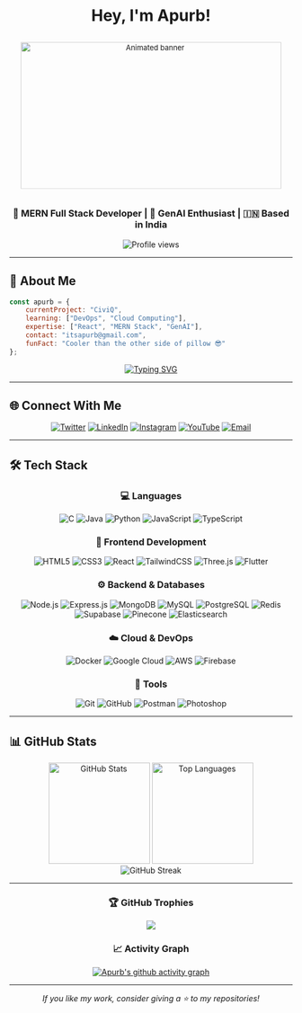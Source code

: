 <div align="center">

# Hey, I'm Apurb!

<div style="max-width:560px;aspect-ratio:16/9;margin:0 auto;overflow:hidden;border-radius:8px;">
  <img
    src="https://mir-s3-cdn-cf.behance.net/project_modules/source/6588ca174078011.649c6c19744d5.gif"
    alt="Animated banner"
    title="Project demo"
    style="width:100%;height:100%;object-fit:cover;display:block;transform:scale(0.92);transform-origin:center;"
  />
</div>

### 🚀 MERN Full Stack Developer | 🤖 GenAI Enthusiast | 🇮🇳 Based in India

<img src="https://komarev.com/ghpvc/?username=apurb2509&label=Profile%20views&color=0e75b6&style=flat" alt="Profile views"/>

</div>

---

## 💫 About Me

```javascript
const apurb = {
    currentProject: "CiviQ",
    learning: ["DevOps", "Cloud Computing"],
    expertise: ["React", "MERN Stack", "GenAI"],
    contact: "itsapurb@gmail.com",
    funFact: "Cooler than the other side of pillow 😎"
};
```

<div align="center">

[![Typing SVG](https://readme-typing-svg.herokuapp.com?font=Fira+Code&weight=600&size=28&pause=1000&color=00D9FF&center=true&vCenter=true&random=false&width=600&lines=DSA+Enthusiast;MERN+Stack+Developer;GenAI+RAG+Systems;Problem+Solver;Always+Learning+%F0%9F%9A%80)](https://git.io/typing-svg)

</div>

---

## 🌐 Connect With Me

<div align="center">

[![Twitter](https://img.shields.io/badge/Twitter-1DA1F2?style=for-the-badge&logo=twitter&logoColor=white)](https://twitter.com/4purb)
[![LinkedIn](https://img.shields.io/badge/LinkedIn-0077B5?style=for-the-badge&logo=linkedin&logoColor=white)](https://linkedin.com/in/apurbsusobhitbaba)
[![Instagram](https://img.shields.io/badge/Instagram-E4405F?style=for-the-badge&logo=instagram&logoColor=white)](https://instagram.com/itsapurb)
[![YouTube](https://img.shields.io/badge/YouTube-FF0000?style=for-the-badge&logo=youtube&logoColor=white)](https://www.youtube.com/@apurbsusobhitbaba8341)
[![Email](https://img.shields.io/badge/Email-D14836?style=for-the-badge&logo=gmail&logoColor=white)](mailto:itsapurb@gmail.com)

</div>

---

## 🛠️ Tech Stack

<div align="center">

### 💻 Languages
![C](https://img.shields.io/badge/C-00599C?style=for-the-badge&logo=c&logoColor=white)
![Java](https://img.shields.io/badge/Java-ED8B00?style=for-the-badge&logo=openjdk&logoColor=white)
![Python](https://img.shields.io/badge/Python-3776AB?style=for-the-badge&logo=python&logoColor=white)
![JavaScript](https://img.shields.io/badge/JavaScript-F7DF1E?style=for-the-badge&logo=javascript&logoColor=black)
![TypeScript](https://img.shields.io/badge/TypeScript-007ACC?style=for-the-badge&logo=typescript&logoColor=white)

### 🎨 Frontend Development
![HTML5](https://img.shields.io/badge/HTML5-E34F26?style=for-the-badge&logo=html5&logoColor=white)
![CSS3](https://img.shields.io/badge/CSS3-1572B6?style=for-the-badge&logo=css3&logoColor=white)
![React](https://img.shields.io/badge/React-20232A?style=for-the-badge&logo=react&logoColor=61DAFB)
![TailwindCSS](https://img.shields.io/badge/Tailwind_CSS-38B2AC?style=for-the-badge&logo=tailwind-css&logoColor=white)
![Three.js](https://img.shields.io/badge/Three.js-000000?style=for-the-badge&logo=three.js&logoColor=white)
![Flutter](https://img.shields.io/badge/Flutter-02569B?style=for-the-badge&logo=flutter&logoColor=white)

### ⚙️ Backend & Databases
![Node.js](https://img.shields.io/badge/Node.js-43853D?style=for-the-badge&logo=node.js&logoColor=white)
![Express.js](https://img.shields.io/badge/Express.js-404D59?style=for-the-badge&logo=express&logoColor=white)
![MongoDB](https://img.shields.io/badge/MongoDB-4EA94B?style=for-the-badge&logo=mongodb&logoColor=white)
![MySQL](https://img.shields.io/badge/MySQL-00000F?style=for-the-badge&logo=mysql&logoColor=white)
![PostgreSQL](https://img.shields.io/badge/PostgreSQL-316192?style=for-the-badge&logo=postgresql&logoColor=white)
![Redis](https://img.shields.io/badge/Redis-DC382D?style=for-the-badge&logo=redis&logoColor=white)
![Supabase](https://img.shields.io/badge/Supabase-3ECF8E?style=for-the-badge&logo=supabase&logoColor=white)
![Pinecone](https://img.shields.io/badge/Pinecone-000000?style=for-the-badge&logo=pinecone&logoColor=white)
![Elasticsearch](https://img.shields.io/badge/Elasticsearch-005571?style=for-the-badge&logo=elasticsearch&logoColor=white)

### ☁️ Cloud & DevOps
![Docker](https://img.shields.io/badge/Docker-2496ED?style=for-the-badge&logo=docker&logoColor=white)
![Google Cloud](https://img.shields.io/badge/Google_Cloud-4285F4?style=for-the-badge&logo=google-cloud&logoColor=white)
![AWS](https://img.shields.io/badge/AWS-232F3E?style=for-the-badge&logo=amazon-aws&logoColor=white)
![Firebase](https://img.shields.io/badge/Firebase-FFCA28?style=for-the-badge&logo=firebase&logoColor=black)

### 🔧 Tools
![Git](https://img.shields.io/badge/Git-F05032?style=for-the-badge&logo=git&logoColor=white)
![GitHub](https://img.shields.io/badge/GitHub-100000?style=for-the-badge&logo=github&logoColor=white)
![Postman](https://img.shields.io/badge/Postman-FF6C37?style=for-the-badge&logo=postman&logoColor=white)
![Photoshop](https://img.shields.io/badge/Photoshop-31A8FF?style=for-the-badge&logo=adobe-photoshop&logoColor=white)

</div>

---

## 📊 GitHub Stats

<div align="center">
  <img src="https://github-readme-stats.vercel.app/api?username=apurb2509&show_icons=true&theme=tokyonight&hide_border=true&bg_color=0D1117" alt="GitHub Stats" height="180"/>
  <img src="https://github-readme-stats.vercel.app/api/top-langs?username=apurb2509&show_icons=true&theme=tokyonight&layout=compact&hide_border=true&bg_color=0D1117" alt="Top Languages" height="180"/>
</div>

<div align="center">
  <img src="https://github-readme-streak-stats.herokuapp.com/?user=apurb2509&theme=tokyonight&hide_border=true&background=0D1117" alt="GitHub Streak"/>
</div>

---

<div align="center">

### 🏆 GitHub Trophies
![](https://github-profile-trophy.vercel.app/?username=apurb2509&theme=tokyonight&no-frame=true&no-bg=true&column=7)

### 📈 Activity Graph
[![Apurb's github activity graph](https://github-readme-activity-graph.vercel.app/graph?username=apurb2509&theme=tokyo-night&hide_border=true&bg_color=0D1117)](https://github.com/apurb2509)

---

*If you like my work, consider giving a ⭐ to my repositories!*

</div>
